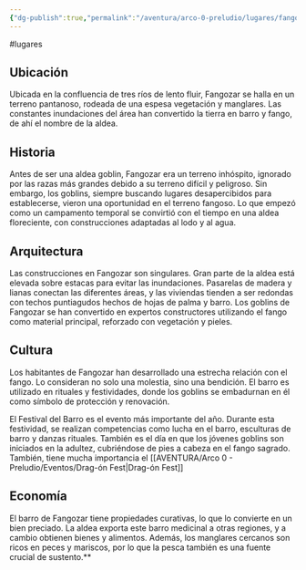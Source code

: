 ```yaml
---
{"dg-publish":true,"permalink":"/aventura/arco-0-preludio/lugares/fangozar/","dgPassFrontmatter":true}
---
```


#lugares

## Ubicación

Ubicada en la confluencia de tres ríos de lento fluir, Fangozar se halla en un terreno pantanoso, rodeada de una espesa vegetación y manglares. Las constantes inundaciones del área han convertido la tierra en barro y fango, de ahí el nombre de la aldea.

## Historia

Antes de ser una aldea goblin, Fangozar era un terreno inhóspito, ignorado por las razas más grandes debido a su terreno difícil y peligroso. Sin embargo, los goblins, siempre buscando lugares desapercibidos para establecerse, vieron una oportunidad en el terreno fangoso. Lo que empezó como un campamento temporal se convirtió con el tiempo en una aldea floreciente, con construcciones adaptadas al lodo y al agua.

## Arquitectura

Las construcciones en Fangozar son singulares. Gran parte de la aldea está elevada sobre estacas para evitar las inundaciones. Pasarelas de madera y lianas conectan las diferentes áreas, y las viviendas tienden a ser redondas con techos puntiagudos hechos de hojas de palma y barro. Los goblins de Fangozar se han convertido en expertos constructores utilizando el fango como material principal, reforzado con vegetación y pieles.

## Cultura

Los habitantes de Fangozar han desarrollado una estrecha relación con el fango. Lo consideran no solo una molestia, sino una bendición. El barro es utilizado en rituales y festividades, donde los goblins se embadurnan en él como símbolo de protección y renovación.

El Festival del Barro es el evento más importante del año. Durante esta festividad, se realizan competencias como lucha en el barro, esculturas de barro y danzas rituales. También es el día en que los jóvenes goblins son iniciados en la adultez, cubriéndose de pies a cabeza en el fango sagrado. También, tiene mucha importancia el [[AVENTURA/Arco 0 - Preludio/Eventos/Drag-ón Fest\|Drag-ón Fest]]

## Economía

El barro de Fangozar tiene propiedades curativas, lo que lo convierte en un bien preciado. La aldea exporta este barro medicinal a otras regiones, y a cambio obtienen bienes y alimentos. Además, los manglares cercanos son ricos en peces y mariscos, por lo que la pesca también es una fuente crucial de sustento.**

